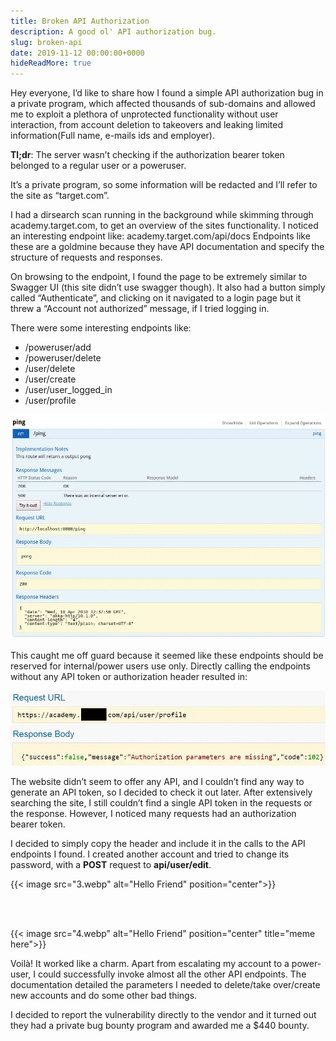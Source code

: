 ```yaml
---
title: Broken API Authorization
description: A good ol' API authorization bug.
slug: broken-api
date: 2019-11-12 00:00:00+0000
hideReadMore: true
---
```


Hey everyone, I’d like to share how I found a simple API authorization bug in a private program, which affected thousands of sub-domains and allowed me to exploit a plethora of unprotected functionality without user interaction, from account deletion to takeovers and leaking limited information(Full name, e-mails ids and employer).

**Tl;dr**: The server wasn’t checking if the authorization bearer token belonged to a regular user or a poweruser.

It’s a private program, so some information will be redacted and I’ll refer to the site as “target.com”.

I had a dirsearch scan running in the background while skimming through
academy.target.com, to get an overview of the sites functionality.
I noticed an interesting endpoint like: academy.target.com/api/docs
Endpoints like these are a goldmine because they have API documentation and specify the structure of requests and responses.

On browsing to the endpoint, I found the page to be extremely similar to Swagger UI (this site didn’t use swagger though). It also had a button simply called “Authenticate”, and clicking on it navigated to a login page but it threw a “Account not authorized” message, if I tried logging in.

There were some interesting endpoints like:
- /poweruser/add
- /poweruser/delete
- /user/delete
- /user/create
- /user/user_logged_in
- /user/profile

![The page kinda looked like this.](1.webp "Title")

This caught me off guard because it seemed like these endpoints should be reserved for internal/power users use only.
Directly calling the endpoints without any API token or authorization header resulted in:

![An unsurprisingly disappointing response.](2.webp "Title")

The website didn’t seem to offer any API, and I couldn’t find any way to generate an API token, so I decided to check it out later.
After extensively searching the site, I still couldn’t find a single API token in the requests or the response.
However, I noticed many requests had an authorization bearer token.

I decided to simply copy the header and include it in the calls to the API endpoints I found.
I created another account and tried to change its password, with a **POST** request to **api/user/edit**.

{{< image src="3.webp" alt="Hello Friend" position="center">}}

</br></br>

{{< image src="4.webp" alt="Hello Friend" position="center" title="meme here">}}

Voilà! It worked like a charm. Apart from escalating my account to a power-user, I could successfully invoke almost all the other API endpoints.
The documentation detailed the parameters I needed to delete/take over/create new accounts and do some other bad things.

I decided to report the vulnerability directly to the vendor and it turned out they had a private bug bounty program and awarded me a $440 bounty.